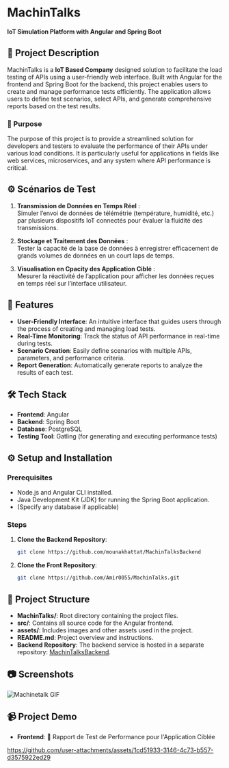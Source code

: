 # MachinTalks
**IoT Simulation Platform with Angular and Spring Boot**

## 📖 Project Description
MachinTalks is a **IoT Based Company** designed solution to facilitate the load testing of APIs using a user-friendly web interface. Built with Angular for the frontend and Spring Boot for the backend, this project enables users to create and manage performance tests efficiently. The application allows users to define test scenarios, select APIs, and generate comprehensive reports based on the test results.

### 🎯 Purpose
The purpose of this project is to provide a streamlined solution for developers and testers to evaluate the performance of their APIs under various load conditions. It is particularly useful for applications in fields like web services, microservices, and any system where API performance is critical.

## ⚙️ **Scénarios de Test**

1. **Transmission de Données en Temps Réel** :  
   Simuler l’envoi de données de télémétrie (température, humidité, etc.) par plusieurs dispositifs IoT connectés pour évaluer la fluidité des transmissions.

2. **Stockage et Traitement des Données** :  
   Tester la capacité de la base de données à enregistrer efficacement de grands volumes de données en un court laps de temps.

3. **Visualisation en Cpacity des Application Ciblé** :  
   Mesurer la réactivité de l’application pour afficher les données reçues en temps réel sur l’interface utilisateur.

## 🚀 Features
- **User-Friendly Interface**: An intuitive interface that guides users through the process of creating and managing load tests.
- **Real-Time Monitoring**: Track the status of API performance in real-time during tests.
- **Scenario Creation**: Easily define scenarios with multiple APIs, parameters, and performance criteria.
- **Report Generation**: Automatically generate reports to analyze the results of each test.

## 🛠️ Tech Stack
- **Frontend**: Angular
- **Backend**: Spring Boot
- **Database**: PostgreSQL
- **Testing Tool**: Gatling (for generating and executing performance tests)

## ⚙️ Setup and Installation

### Prerequisites
- Node.js and Angular CLI installed.
- Java Development Kit (JDK) for running the Spring Boot application.
- (Specify any database if applicable)

### Steps
1. **Clone the Backend Repository**:
   ```bash
   git clone https://github.com/mounakhattat/MachinTalksBackend
2. **Clone the Front Repository**:
   ```bash
   git clone https://github.com/Amir0055/MachinTalks.git

## 📂 Project Structure
- **MachinTalks/**: Root directory containing the project files.
- **src/**: Contains all source code for the Angular frontend.
- **assets/**: Includes images and other assets used in the project.
- **README.md**: Project overview and instructions.
- **Backend Repository**: The backend service is hosted in a separate repository: [MachinTalksBackend](https://github.com/mounakhattat/MachinTalksBackend).

## 📷 Screenshots
![Machinetalk GIF](https://github.com/user-attachments/assets/120f8666-a479-4918-a0d8-78b2a50c7ac9)
## 📹 Project Demo
- **Frontend**: 📝 Rapport de Test de Performance pour l'Application Ciblée

https://github.com/user-attachments/assets/1cd51933-3146-4c73-b557-d3575922ed29





